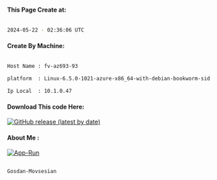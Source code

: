 
   
#### This Page Create at:

```bash

2024-05-22 - 02:36:06 UTC

```

#### Create By Machine:

```bash

Host Name : fv-az693-93

platform  : Linux-6.5.0-1021-azure-x86_64-with-debian-bookworm-sid

Ip Local  : 10.1.0.47

```
#### Download This code Here:

[![GitHub release (latest by date)](https://img.shields.io/github/v/release/Gosdan-Movsesian/Gosdan?style=for-the-badge&label=Download)](https://github.com/Gosdan-Movsesian/Gosdan/releases) 

</p> 

#### About Me :

[![App-Run](https://github.com/Gosdan-Movsesian/Gosdan/actions/workflows/App-Run.yml/badge.svg)](https://github.com/Gosdan-Movsesian/Gosdan/actions/workflows/App-Run.yml)

```bash

Gosdan-Movsesian

```

